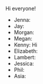 Hi everyone!

- Jenna:
- Jay:
- Morgan:
- Megan:
- Kenny: Hi
- Elizabeth:
- Lambert:
- Jessica:
- Phil:
- Asia: